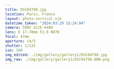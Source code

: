 ```yaml
---
title: DSC04798.jpg
location: Paris, France
layout: photo-vertical.njk
datetime_taken: "2024:03:29 15:24:04"
camera: SONY ILCE-6400
lens: E 17-70mm F2.8 B070
focal: 47mm
aperture: 14/5
shutter: 1/125
iso: 160
img_edited: ./img/gallery/gallery1/DSC04798.jpg
img_raw: ./img/gallery/gallery1/DSC04798.ARW.png
---
```

